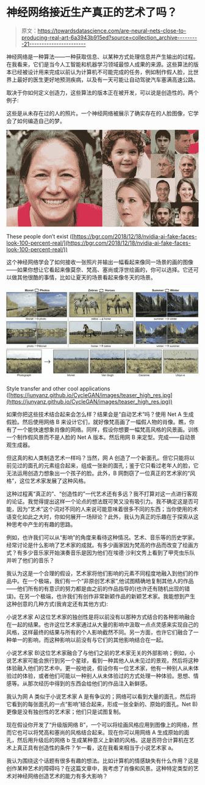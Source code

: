 # 神经网络接近生产真正的艺术了吗？

> 原文：<https://towardsdatascience.com/are-neural-nets-close-to-producing-real-art-6a3943b915ed?source=collection_archive---------21----------------------->

神经网络是一种算法——一种获取信息、以某种方式处理信息并产生输出的过程。在我看来，它们是当今人工智能和机器学习领域最惊人成果的来源。这些算法的版本已经被设计用来完成以前认为计算机不可能完成的任务，例如制作假人脸，比世界上最好的医生更好地预测疾病，以及有一天可能让自动驾驶汽车塞满高速公路。

取决于你如何定义创造力，这些算法的版本正在被开发，可以说是创造性的。两个例子:

这些是从未存在过的人的照片。一个神经网络被展示了确实存在的人脸图像，它学会了如何编造自己的梦。

![](img/b800f15e5d2b0b85ec497dd83df789c5.png)

These people don’t exist ([https://bgr.com/2018/12/18/nvidia-ai-fake-faces-look-100-percent-real/](https://bgr.com/2018/12/18/nvidia-ai-fake-faces-look-100-percent-real/))

这个神经网络学会了如何接收一张照片并输出一幅看起来像同一场景的画的图像——如果你想让它看起来像莫奈、梵高、塞尚或浮世绘画的，你可以选择。它还可以做其他很酷的事情，比如让夏天的场景看起来像冬天的场景。

![](img/ac7b56497c8e043ec541bbca1c17d62c.png)

Style transfer and other cool applications ([https://junyanz.github.io/CycleGAN/images/teaser_high_res.jpg](https://junyanz.github.io/CycleGAN/images/teaser_high_res.jpg))

如果你把这些技术结合起来会怎么样？结果会是“自动艺术”吗？使用 Net A 生成假脸。然后使用网络 B 来设计它们，就好像梵高画了一幅假人物的肖像。瞧，你有了一个能快速想象肖像的网络。同样，假设你想要一幅梵高风格的风景画。训练一个制作假风景而不是人脸的 Net A 版本。然后用网 B 来定型。完成——自动景观生成器。

但这真的和人类制造艺术一样吗？当然，网 A 创造了一个新面孔。但它只能将以前见过的面孔的元素组合起来，组成一张新的面孔；鉴于它只看过老年人的脸，它无法运用创造力想象出一个孩子的脸。此外，B 网剽窃了一位真正的艺术家的“风格”，这位艺术家发展了这种风格。

这种过程离“真正的”、“创造性的”一代艺术还有多远？我不打算对这一点进行客观的论证。我觉得提出这样一个论点的想法既可笑又没有吸引力。我不确定这是否可能，因为“艺术”这个词对不同的人来说可能意味着很多不同的东西；当你使用的术语变化如此之大时，你如何展开一场辩论？此外，我认为真正的乐趣在于探索从这种思考中产生的有趣的思路。

例如，也许我们可以从“影响”的角度来看待这种情况。艺术、音乐等的历史学家。经常讨论是什么影响了艺术家的成就。有多少画家因为梵高的作品而改变了绘画方式？有多少音乐家开始演奏音乐是因为他们在埃德·沙利文秀上看到了甲壳虫乐队并听了他们的音乐？

我认为这是一个合理的假设，艺术家将他们影响的元素不同程度地融入到他们的作品中。在一个极端，我们有一个“非原创艺术家”,他试图精确地复制其他人的作品——他们所有的有意识的努力都是由之前的作品指导的(也许还有随机出现的错误)。在另一个极端，也许我们有创作非常新颖作品的新颖艺术家。我能想到产生这种创意的几种方式(我肯定还有其他方式):

小说艺术家 A)这位艺术家的独创性是将以前没有以那种方式结合的各种影响融合在一起的结果。也许这位艺术家通过从大量的影响中汲取一点点灵感来实现自己的风格，这样最终的结果与所有的个人影响截然不同。另一方面，也许它们融合了一种单一的影响，而这种影响以前没有与它们的其他影响结合在一起。

小说艺术家 B)这位艺术家融合了与他们之前的艺术家无关的外部影响；例如，小说艺术家可能会旅行到另一个星球，看到一种其他人从未见过的景观，然后将这种体验融入他们的艺术中。更一般地说，假设你有一位艺术家，他有一种别人从未体验过的体验，或者他们可能以一种别人从未体验过的方式处理一种体验。思想、情感等。从那次经历中得到的东西会给他们的作品注入新鲜感。

我认为网 A 类似于小说艺术家 A 是有争议的；网络可以看到大量的面孔，然后将它看到的每张面孔的一点“影响”结合起来，形成一张全新的、原始的面孔。Net B)更像是没有独创性的艺术家；他们只是试图复制。

现在假设你开发了“升级版网络 B”，一个可以将绘画风格应用到图像上的网络，然而它也可以将梵高和塞尚的风格结合起来。现在你可以用网络 A 生成原始的面孔，然后用升级后的网络 b 生成某种意义上新颖的风格。这是否符合计算机在艺术上真正具有创造性的条件？乍一看，这在我看来相当于小说艺术家 a。

我认为围绕这个话题有很多有趣的想法。比如计算机的情感缺失有什么作用？这是创作某种艺术的障碍吗？在这篇文章中，我考虑了肖像和风景。这种特定类型的艺术对神经网络创造艺术的能力有多大影响？